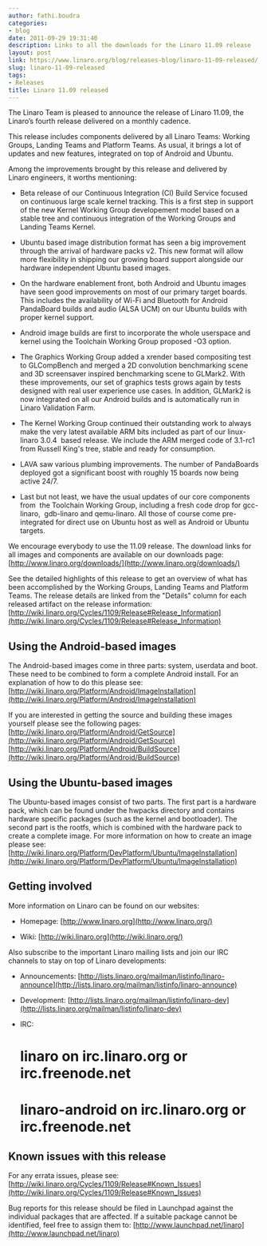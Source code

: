 ```yaml
---
author: fathi.boudra
categories:
- blog
date: 2011-09-29 19:31:40
description: Links to all the downloads for the Linaro 11.09 release
layout: post
link: https://www.linaro.org/blog/releases-blog/linaro-11-09-released/
slug: linaro-11-09-released
tags:
- Releases
title: Linaro 11.09 released
---
```


The Linaro Team is pleased to announce the release of Linaro 11.09, the Linaro’s fourth release delivered on a monthly cadence.

This release includes components delivered by all Linaro Teams: Working Groups, Landing Teams and Platform Teams. As usual, it brings a lot of updates and new features, integrated on top of Android and Ubuntu.

Among the improvements brought by this release and delivered by Linaro engineers, it worths mentioning:

  * Beta release of our Continuous Integration (CI) Build Service focused on continuous large scale kernel tracking. This is a first step in support of the new Kernel Working Group developement model based on a stable tree and continuous integration of the Working Groups and Landing Teams Kernel.


  * Ubuntu based image distribution format has seen a big improvement through the arrival of hardware packs v2. This new format will allow more flexibility in shipping our growing board support alongside our hardware independent Ubuntu based images.


  * On the hardware enablement front, both Android and Ubuntu images have seen good improvements on most of our primary target boards. This includes the availability of Wi-Fi and Bluetooth for Android PandaBoard builds and audio (ALSA UCM) on our Ubuntu builds with proper kernel support.


  * Android image builds are first to incorporate the whole userspace and kernel using the Toolchain Working Group proposed -O3 option.


  * The Graphics Working Group added a xrender based compositing test to GLCompBench and merged a 2D convolution benchmarking scene and 3D screensaver inspired benchmarking scene to GLMark2. With these improvements, our set of graphics tests grows again by tests designed with real user experience use cases. In addition, GLMark2 is now integrated on all our Android builds and is automatically run in Linaro Validation Farm.


  * The Kernel Working Group continued their outstanding work to always make the very latest available ARM bits included as part of our linux-linaro 3.0.4  based release. We include the ARM merged code of 3.1-rc1 from Russell King's tree, stable and ready for consumption.


  * LAVA saw various plumbing improvements. The number of PandaBoards deployed got a significant boost with roughly 15 boards now being active 24/7.


  * Last but not least, we have the usual updates of our core components from  the Toolchain Working Group, including a fresh code drop for gcc-linaro,  gdb-linaro and qemu-linaro. All those of course come pre-integrated for direct use on Ubuntu host as well as Android or Ubuntu targets.


We encourage everybody to use the 11.09 release. The download links for all images and components are available on our downloads page:
[http://www.linaro.org/downloads/](http://www.linaro.org/downloads/)

See the detailed highlights of this release to get an overview of what has been accomplished by the Working Groups, Landing Teams and Platform Teams.
The release details are linked from the "Details" column for each released artifact on the release information:
[http://wiki.linaro.org/Cycles/1109/Release#Release_Information](http://wiki.linaro.org/Cycles/1109/Release#Release_Information)


## Using the Android-based images


The Android-based images come in three parts: system, userdata and boot. These need to be combined to form a complete Android install. For an explanation of how to do this please see:
[http://wiki.linaro.org/Platform/Android/ImageInstallation](http://wiki.linaro.org/Platform/Android/ImageInstallation)

If you are interested in getting the source and building these images yourself please see the following pages:
[http://wiki.linaro.org/Platform/Android/GetSource](http://wiki.linaro.org/Platform/Android/GetSource)
[http://wiki.linaro.org/Platform/Android/BuildSource](http://wiki.linaro.org/Platform/Android/BuildSource)


## Using the Ubuntu-based images


The Ubuntu-based images consist of two parts. The first part is a hardware pack, which can be found under the hwpacks directory and contains hardware specific packages (such as the kernel and bootloader). The second part is the rootfs, which is combined with the hardware pack to create a complete image. For more information on how to create an image please see:
[http://wiki.linaro.org/Platform/DevPlatform/Ubuntu/ImageInstallation](http://wiki.linaro.org/Platform/DevPlatform/Ubuntu/ImageInstallation)

## Getting involved


More information on Linaro can be found on our websites:

* Homepage: 
    [http://www.linaro.org](http://www.linaro.org/)

* Wiki: 
    [http://wiki.linaro.org](http://wiki.linaro.org/)

Also subscribe to the important Linaro mailing lists and join our IRC channels to stay on top of Linaro developments:

* Announcements:
    [http://lists.linaro.org/mailman/listinfo/linaro-announce](http://lists.linaro.org/mailman/listinfo/linaro-announce)

* Development:
    [http://lists.linaro.org/mailman/listinfo/linaro-dev](http://lists.linaro.org/mailman/listinfo/linaro-dev)

* IRC:
    # linaro on irc.linaro.org or irc.freenode.net
    # linaro-android on irc.linaro.org or irc.freenode.net

## Known issues with this release

For any errata issues, please see:
[http://wiki.linaro.org/Cycles/1109/Release#Known_Issues](http://wiki.linaro.org/Cycles/1109/Release#Known_Issues)

Bug reports for this release should be filed in Launchpad against the individual packages that are affected. If a suitable package cannot be identified, feel free to assign them to:
[http://www.launchpad.net/linaro](http://www.launchpad.net/linaro)